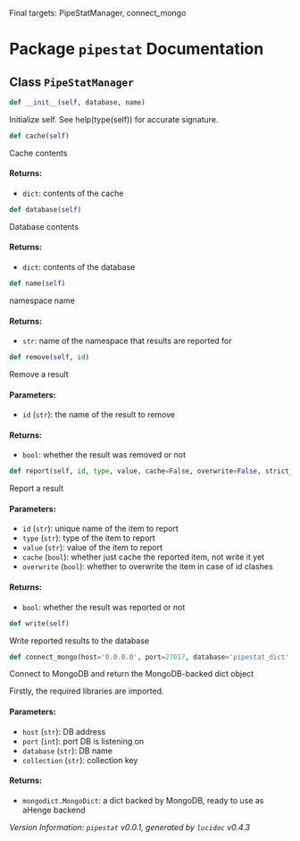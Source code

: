 Final targets: PipeStatManager, connect_mongo
<script>
document.addEventListener('DOMContentLoaded', (event) => {
  document.querySelectorAll('h3 code').forEach((block) => {
    hljs.highlightBlock(block);
  });
});
</script>

<style>
h3 .content { 
    padding-left: 22px;
    text-indent: -15px;
 }
h3 .hljs .content {
    padding-left: 20px;
    margin-left: 0px;
    text-indent: -15px;
    martin-bottom: 0px;
}
h4 .content, table .content, p .content, li .content { margin-left: 30px; }
h4 .content { 
    font-style: italic;
    font-size: 1em;
    margin-bottom: 0px;
}

</style>


# Package `pipestat` Documentation

## <a name="PipeStatManager"></a> Class `PipeStatManager`
```python
def __init__(self, database, name)
```

Initialize self.  See help(type(self)) for accurate signature.



```python
def cache(self)
```

Cache contents
#### Returns:

- `dict`:  contents of the cache




```python
def database(self)
```

Database contents
#### Returns:

- `dict`:  contents of the database




```python
def name(self)
```

namespace name
#### Returns:

- `str`:  name of the namespace that results are reported for




```python
def remove(self, id)
```

Remove a result
#### Parameters:

- `id` (`str`):  the name of the result to remove


#### Returns:

- `bool`:  whether the result was removed or not




```python
def report(self, id, type, value, cache=False, overwrite=False, strict_type=False)
```

Report a result
#### Parameters:

- `id` (`str`):  unique name of the item to report
- `type` (`str`):  type of the item to report
- `value` (`str`):  value of the item to report
- `cache` (`bool`):  whether just cache the reported item, not write it yet
- `overwrite` (`bool`):  whether to overwrite the item in case of id clashes


#### Returns:

- `bool`:  whether the result was reported or not




```python
def write(self)
```

Write reported results to the database



```python
def connect_mongo(host='0.0.0.0', port=27017, database='pipestat_dict', collection='store')
```

Connect to MongoDB and return the MongoDB-backed dict object

Firstly, the required libraries are imported.
#### Parameters:

- `host` (`str`):  DB address
- `port` (`int`):  port DB is listening on
- `database` (`str`):  DB name
- `collection` (`str`):  collection key


#### Returns:

- `mongodict.MongoDict`:  a dict backed by MongoDB, ready to use as aHenge backend







*Version Information: `pipestat` v0.0.1, generated by `lucidoc` v0.4.3*

